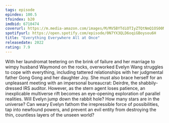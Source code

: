 ```yaml
---
tags: episode
epindex: 100.5
tfoindex: b20
imdbid: 6710474
coverurl: https://m.media-amazon.com/images/M/MV5BYTdiOTIyZTQtNmQ1OS00NjZlLWIyMTgtYzk5Y2M3ZDVmMDk1XkEyXkFqcGdeQXVyMTAzMDg4NzU0._V1_SY300_CR1,0,202,300_.jpg
spotifyurl: https://open.spotify.com/episode/0N7YX3QLD6oqiGBoysou6H
title: "Everything Everywhere All at Once"
releasedate: 2022
rating: 7.9
---
```


With her laundromat teetering on the brink of failure and her marriage to wimpy husband Waymond on the rocks, overworked Evelyn Wang struggles to cope with everything, including tattered relationships with her judgmental father Gong Gong and her daughter Joy. She must also brace herself for an unpleasant meeting with an impersonal bureaucrat: Deirdre, the shabbily-dressed IRS auditor. However, as the stern agent loses patience, an inexplicable multiverse rift becomes an eye-opening exploration of parallel realities. Will Evelyn jump down the rabbit hole? How many stars are in the universe? Can weary Evelyn fathom the irrepressible force of possibilities, tap into newfound powers, and prevent an evil entity from destroying the thin, countless layers of the unseen world?